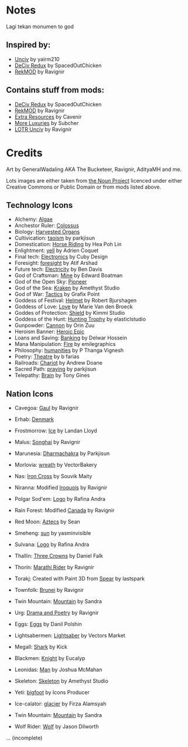 # Notes
Lagi tekan monumen to god

## Inspired by:
* [Unciv](https://github.com/yairm210/Unciv) by yairm210
* [DeCiv Redux](https://github.com/SpacedOutChicken/DeCiv-Redux) by SpacedOutChicken
* [RekMOD](https://github.com/ravignir/RekMOD) by Ravignir

## Contains stuff from mods:
* [DeCiv Redux](https://github.com/SpacedOutChicken/DeCiv-Redux) by SpacedOutChicken
* [RekMOD](https://github.com/ravignir/RekMOD) by Ravignir
* [Extra Resources](https://github.com/Cavenir/Extra-Resources) by Cavenir
* [More Luxuries](https://github.com/Subcher/More-Luxuries) by Subcher
* [LOTR Unciv](https://github.com/ravignir/LOTR-Unciv) by Ravignir


# Credits
Art by GeneralWadaling AKA The Bucketeer, Ravignir, AdityaMH and me.

Lots images are either taken from [the Noun Project](https://thenounproject.com) licenced under either Creative Commons or Public Domain
or from mods listed above.

## Technology Icons
* Alchemy: [Algae](https://github.com/SpacedOutChicken/DeCiv-Redux/tree/main/Images/ResourceIcons/Algae.png)
* Anchestor Ruler: [Colossus](https://github.com/yairm210/Unciv/tree/master/android/Images.Construction/BuildingIcons/Colossus.png)
* Biology: [Harvested Organs](https://github.com/SpacedOutChicken/DeCiv-Redux/tree/main/Images/ResourceIcons/Harvested-Organs.png)
* Cultivication: [taoism](https://thenounproject.com/search/?q=Taoism&i=740812) by parkjisun
* Domestication: [Horse Riding](https://thenounproject.com/term/horse-riding/583093/) by Hea Poh Lin
* Enlightment: [yell](https://thenounproject.com/term/yell/4159889/) by Adrien Coquet
* Final tech: [Electronics](https://thenounproject.com/search/?q=Electronics&i=1565843) by Cuby Design
* Foresight: [foresight](https://thenounproject.com/term/foresight/3293552/) by Atif Arshad
* Future tech: [Electricity](https://thenounproject.com/term/electricity/816936/) by Ben Davis
* God of Craftsman: [Mine](https://thenounproject.com/term/mine/543/) by Edward Boatman
* God of the Open Sky: [Pioneer](https://github.com/Ravignir/RekMOD/tree/main/Images/UnitIcons/Pioneer.png)
* God of the Sea: [Kraken](https://thenounproject.com/icon/kraken-4135921/) by Amethyst Studio
* God of War: [Tactics](https://thenounproject.com/search/?q=tactics&i=2290123) by Grafix Point
* Goddess of Festival: [Helmet](https://thenounproject.com/term/helmet/1514355/) by Robert Bjurshagen
* Goddess of Love: [Love](https://thenounproject.com/icon/love-2121233/) by Marie Van den Broeck
* Goddes of Protection: [Shield](https://thenounproject.com/term/shield/874633/) by Kimmi Studio
* Goddess of the Hunt: [Hunting Trophy](https://thenounproject.com/icon/hunting-trophy-4459362/) by elasticlstudio
* Gunpowder: [Cannon](https://thenounproject.com/search/?q=Cannon&i=1618747) by Orin Zuu
* Heroism Banner: [Heroic Epic](https://github.com/yairm210/Unciv/tree/master/android/Images.Construction/BuildingIcons/Heroic-Epic.png)
* Loans and Saving: [Banking](https://thenounproject.com/term/banking/763867/) by Delwar Hossein
* Mana Manipulation: [Fire](https://thenounproject.com/icon/fire-1635187/) by emilegraphics
* Philosophy: [humanities](https://thenounproject.com/icon/humanities-3451758/) by P Thanga Vignesh
* Poetry: [Theatre](https://thenounproject.com/term/theatre/1780401/) by b farias
* Railroads: [Chariot](https://thenounproject.com/search/?q=Chariot&i=1189930) by Andrew Doane
* Sacred Path: [praying](https://thenounproject.com/term/praying/740809/) by parkjisun
* Telepathy: [Brain](https://thenounproject.com/term/brain/64073/) by Tony Gines

## Nation Icons
* Cavegoa: [Gaul](https://github.com/Ravignir/RekMOD/tree/main/Images/NationIcons/Gaul.png) by Ravignir
* Erhab: [Denmark](https://github.com/yairm210/Unciv/tree/master/android/Images/NationIcons/Denmark.png)
* Frostmorrow: [Ice](https://thenounproject.com/icon/ice-1412736/) by Landan Lloyd
* Malus: [Songhai](https://github.com/ravignir/5Hex-Tileset/blob/master/Images/NationIcons/Songhai.png) by Ravignir
* Marunesia: [Dharmachakra](https://thenounproject.com/search/?q=dharmachakra&i=740796) by Parkjisun
* Morlovia: [wreath](https://thenounproject.com/search/?q=laurel&i=692545) by VectorBakery
* Nas: [Iron Cross](https://thenounproject.com/search/?q=iron%20cross&i=373241) by Souvik Maity
* Niranna: Modified [Iroquois](https://github.com/ravignir/5Hex-Tileset/blob/master/Images/NationIcons/Iroquois.png) by Ravignir
* Polgar Sod'em: [Logo](https://thenounproject.com/icon/logo-2372941/) by Rafina Andra
* Rain Forest: Modified [Canada](https://github.com/Ravignir/RekMOD/tree/main/Images/NationIcons/Canada.png) by Ravignir
* Red Moon: [Aztecs](https://github.com/yairm210/Unciv/tree/master/android/Images/NationIcons/Aztecs.png) by Sean
* Smeheng: [sun](https://thenounproject.com/icon/sun-1202490/) by yasminvisible
* Sulvana: [Logo](https://thenounproject.com/icon/logo-2278928/) by Rafina Andra
* Thallin: [Three Crowns](https://thenounproject.com/search/?q=three+crowns&i=1155972) by Daniel Falk
* Thorin: [Marathi Rider](https://github.com/Ravignir/RekMOD/tree/main/Images/UnitIcons/Marathi-Rider.png) by Ravignir
* Torakj: Created with Paint 3D from [Spear](https://thenounproject.com/term/spear/313412/) by lastspark
* Townfolk: [Brunei](https://github.com/Ravignir/RekMOD/tree/main/Images/NationIcons/Brunei.png) by Ravignir
* Twin Mountain: [Mountain](https://thenounproject.com/icon/mountain-1157665/) by Sandra
* Urg: [Drama and Poetry](https://github.com/Ravignir/RekMOD/tree/main/Images/TechIcons/Drama-and-Poetry.png) by Ravignir



* Eggs: [Eggs](https://thenounproject.com/icon/eggs-1119369/) by Danil Polshin
* Lightsabermen: [Lightsaber](https://thenounproject.com/icon/lightsaber-1933705/) by Vectors Market
* Megall: [Shark](https://thenounproject.com/icon/shark-1481710/) by Kick
* Blackmen: [Knight](https://thenounproject.com/icon/knight-3155839/) by Eucalyp
* Leonidas: [Man](https://thenounproject.com/icon/man-13856/) by Joshua McMahan
* Skeleton: [Skeleton](https://thenounproject.com/icon/skeleton-3461881/) by Amethyst Studio
* Yeti: [bigfoot](https://thenounproject.com/icon/bigfoot-1385649/) by Icons Producer
* Ice-calator: [glacier](https://thenounproject.com/icon/glacier-3334696/) by Firza Alamsyah
* Twin Mountain: [Mountain](https://thenounproject.com/icon/mountain-1157665/) by Sandra
* Wolf Rider: [Wolf](https://thenounproject.com/icon/wolf-151723/) by Jason Dilworth


 ... (incomplete)
